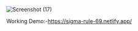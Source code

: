 ![Screenshot (17)](https://user-images.githubusercontent.com/77845945/147679076-c01f79e6-59f8-44d0-a2b4-378223135b26.png)

Working Demo:-https://sigma-rule-69.netlify.app/
